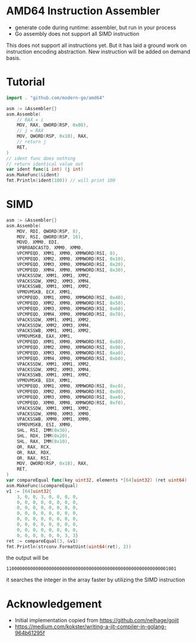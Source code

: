 # AMD64 Instruction Assembler

* generate code during runtime: assembler, but run in your process
* Go assembly does not support all SIMD instruction

This does not support all instructions yet. 
But it has laid a ground work on instruction encoding abstraction.
New instruction will be added on demand basis.

# Tutorial

```go
import . "github.com/modern-go/amd64"

asm := &Assembler{}
asm.Assemble( 
    // RAX = i
    MOV, RAX, QWORD(RSP, 0x08),
    // j = RAX
    MOV, QWORD(RSP, 0x10), RAX,
    // return j
    RET,
)
// ident func does nothing
// return identical value out
var ident func(i int) (j int)
asm.MakeFunc(&ident)
fmt.Println(ident(100)) // will print 100
```

# SIMD

```go
asm := &Assembler{}
asm.Assemble(
    MOV, RDI, QWORD(RSP, 8),
    MOV, RSI, QWORD(RSP, 16),
    MOVD, XMM0, EDI,
    VPBROADCASTD, XMM0, XMM0,
    VPCMPEQD, XMM1, XMM0, XMMWORD(RSI, 0),
    VPCMPEQD, XMM2, XMM0, XMMWORD(RSI, 0x10),
    VPCMPEQD, XMM3, XMM0, XMMWORD(RSI, 0x20),
    VPCMPEQD, XMM4, XMM0, XMMWORD(RSI, 0x30),
    VPACKSSDW, XMM1, XMM1, XMM2,
    VPACKSSDW, XMM2, XMM3, XMM4,
    VPACKSSWB, XMM1, XMM1, XMM2,
    VPMOVMSKB, ECX, XMM1,
    VPCMPEQD, XMM1, XMM0, XMMWORD(RSI, 0x40),
    VPCMPEQD, XMM2, XMM0, XMMWORD(RSI, 0x50),
    VPCMPEQD, XMM3, XMM0, XMMWORD(RSI, 0x60),
    VPCMPEQD, XMM4, XMM0, XMMWORD(RSI, 0x70),
    VPACKSSDW, XMM1, XMM1, XMM2,
    VPACKSSDW, XMM2, XMM3, XMM4,
    VPACKSSWB, XMM1, XMM1, XMM2,
    VPMOVMSKB, EAX, XMM1,
    VPCMPEQD, XMM1, XMM0, XMMWORD(RSI, 0x80),
    VPCMPEQD, XMM2, XMM0, XMMWORD(RSI, 0x90),
    VPCMPEQD, XMM3, XMM0, XMMWORD(RSI, 0xa0),
    VPCMPEQD, XMM4, XMM0, XMMWORD(RSI, 0xb0),
    VPACKSSDW, XMM1, XMM1, XMM2,
    VPACKSSDW, XMM2, XMM3, XMM4,
    VPACKSSWB, XMM1, XMM1, XMM2,
    VPMOVMSKB, EDX, XMM1,
    VPCMPEQD, XMM1, XMM0, XMMWORD(RSI, 0xc0),
    VPCMPEQD, XMM2, XMM0, XMMWORD(RSI, 0xd0),
    VPCMPEQD, XMM3, XMM0, XMMWORD(RSI, 0xe0),
    VPCMPEQD, XMM0, XMM0, XMMWORD(RSI, 0xf0),
    VPACKSSDW, XMM1, XMM1, XMM2,
    VPACKSSDW, XMM0, XMM3, XMM0,
    VPACKSSWB, XMM0, XMM1, XMM0,
    VPMOVMSKB, ESI, XMM0,
    SHL, RSI, IMM(0x30),
    SHL, RDX, IMM(0x20),
    SHL, RAX, IMM(0x10),
    OR, RAX, RCX,
    OR, RAX, RDX,
    OR, RAX, RSI,
    MOV, QWORD(RSP, 0x18), RAX,
    RET,
)
var compareEqual func(key uint32, elements *[64]uint32) (ret uint64)
asm.MakeFunc(&compareEqual)
v1 := [64]uint32{
    3, 0, 0, 3, 0, 0, 0, 0,
    0, 0, 0, 0, 0, 0, 0, 0,
    0, 0, 0, 0, 0, 0, 0, 0,
    0, 0, 0, 0, 0, 0, 0, 0,
    0, 0, 0, 0, 0, 0, 0, 0,
    0, 0, 0, 0, 0, 0, 0, 0,
    0, 0, 0, 0, 0, 0, 0, 0,
    0, 0, 0, 0, 0, 0, 3, 3}
ret := compareEqual(3, &v1)
fmt.Println(strconv.FormatUint(uint64(ret), 2))
```

the output will be

```
1100000000000000000000000000000000000000000000000000000000001001
```

it searches the integer in the array faster by utilizing the SIMD instruction

# Acknowledgement 

* Initial implementation copied from https://github.com/nelhage/gojit
* https://medium.com/kokster/writing-a-jit-compiler-in-golang-964b61295f

